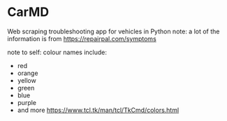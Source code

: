 # CarMD
Web scraping troubleshooting app for vehicles in Python
note: a lot of the information is from https://repairpal.com/symptoms


note to self:
colour names include:
* red
* orange
* yellow
* green
* blue
* purple
* and more <https://www.tcl.tk/man/tcl/TkCmd/colors.html>
